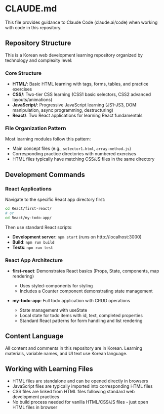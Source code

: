 # CLAUDE.md

This file provides guidance to Claude Code (claude.ai/code) when working with code in this repository.

## Repository Structure

This is a Korean web development learning repository organized by technology and complexity level:

### Core Structure
- **HTML/**: Basic HTML learning with tags, forms, tables, and practice exercises
- **CSS/**: Two-tier CSS learning (CSS1 basic selectors, CSS2 advanced layouts/animations)
- **JavaScript/**: Progressive JavaScript learning (JS1-JS3, DOM manipulation, async programming, destructuring)
- **React/**: Two React applications for learning React fundamentals

### File Organization Pattern
Most learning modules follow this pattern:
- Main concept files (e.g., `selector1.html`, `array-method.js`)
- Corresponding practice directories with numbered exercises
- HTML files typically have matching CSS/JS files in the same directory

## Development Commands

### React Applications
Navigate to the specific React app directory first:

```bash
cd React/first-react/
# or
cd React/my-todo-app/
```

Then use standard React scripts:
- **Development server**: `npm start` (runs on http://localhost:3000)
- **Build**: `npm run build`
- **Tests**: `npm run test`

### React App Architecture
- **first-react**: Demonstrates React basics (Props, State, components, map rendering)
  - Uses styled-components for styling
  - Includes a Counter component demonstrating state management
  
- **my-todo-app**: Full todo application with CRUD operations
  - State management with useState
  - Local state for todo items with id, text, completed properties
  - Standard React patterns for form handling and list rendering

## Content Language
All content and comments in this repository are in Korean. Learning materials, variable names, and UI text use Korean language.

## Working with Learning Files
- HTML files are standalone and can be opened directly in browsers
- JavaScript files are typically imported into corresponding HTML files
- CSS files are linked from HTML files following standard web development practices
- No build process needed for vanilla HTML/CSS/JS files - just open HTML files in browser